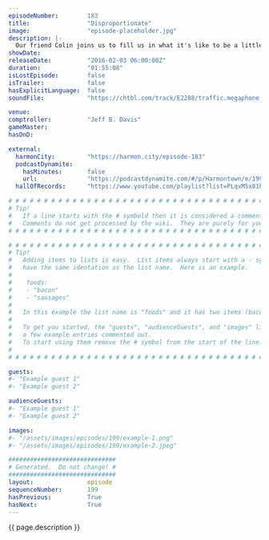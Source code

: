 ```yaml
---
episodeNumber:        183
title:                "Disproportionate"
image:                "episode-placeholder.jpg"
description: |-
  Our friend Colin joins us to fill us in what it's like to be a little person. Brought to you by Balls, it's whats for dinner.
showDate:             
releaseDate:          "2016-02-03 06:00:00Z"
duration:             "01:55:08"
isLostEpisode:        false
isTrailer:            false
hasExplicitLanguage:  false
soundFile:            "https://chtbl.com/track/E2288/traffic.megaphone.fm/STA3971065366.mp3?updated=1560547150"

venue:                
comptroller:          "Jeff B. Davis"
gameMaster:           
hasDnD:               

external:
  harmonCity:         "https://harmon.city/episode-183"
  podcastDynamite:
    hasMinutes:       false
    url:              "https://podcastdynamite.com/#/p/Harmontown/e/199/183"
  hallOfRecords:      "https://www.youtube.com/playlist?list=PLqxM5x81hNOY4rUYY85yRexhP5ABjPMjD"

# # # # # # # # # # # # # # # # # # # # # # # # # # # # # # # # # # # # # # # # # # # # #
# Tip!
#   If a line starts with the # symbold then it is considered a comment.
#   Comments do not get processed by the wiki.  They are purely for your information.
# # # # # # # # # # # # # # # # # # # # # # # # # # # # # # # # # # # # # # # # # # # # #

# # # # # # # # # # # # # # # # # # # # # # # # # # # # # # # # # # # # # # # # # # # # #
# Tip!
#   Adding items to lists is easy.  List items always start with a - symbol and have
#   have the same identation as the list name.  Here is an example.
#
#    foods:
#    - "bacon"
#    - "sausages"
#
#   In this example the list name is "foods" and it has two items (bacon, and sausages).
#
#   To get you started, the "guests", "audienceGuests", and "images" lists below have
#   a few example entries commented out.
#   To start using them remove the # symbol from the start of the line.
#
# # # # # # # # # # # # # # # # # # # # # # # # # # # # # # # # # # # # # # # # # # # # #

guests:
#- "Example guest 1"
#- "Example guest 2"

audienceGuests:
#- "Example guest 1"
#- "Example guest 2"

images:
#- "/assets/images/episodes/199/example-1.png"
#- "/assets/images/episodes/199/example-2.jpeg"

##############################
# Generated.  Do not change! #
##############################
layout:               episode
sequenceNumber:       199
hasPrevious:          True
hasNext:              True
---
```


<!-- The episode description will be rendered here -->
{{ page.description }}

<!-- Add your content BELOW here -->
<!-- vvvvvvvvvvvvvvvvvvvvvvvvvvv -->




<!-- ^^^^^^^^^^^^^^^^^^^^^^^^^^^ -->
<!-- Add your content ABOVE here -->

<!-- The episode gallery will be rendered here -->
